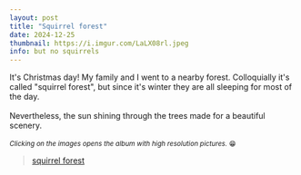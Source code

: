 ```yaml
---
layout: post
title: "Squirrel forest"
date: 2024-12-25
thumbnail: https://i.imgur.com/LaLX08rl.jpeg 
info: but no squirrels
---
```

It's Christmas day! My family and I went to a nearby forest. Colloquially it's called "squirrel forest", but since it's winter they are all sleeping for most of the day. 
<br>
<br>
Nevertheless, the sun shining through the trees made for a beautiful scenery. 
<br>
<br>
<small>_Clicking on the images opens the album with high resolution pictures._ 😁</small>

<blockquote class="imgur-embed-pub" lang="en" data-id="a/A7nwz6i"  ><a href="//imgur.com/a/A7nwz6i">squirrel forest</a></blockquote><script async src="//s.imgur.com/min/embed.js" charset="utf-8"></script>
